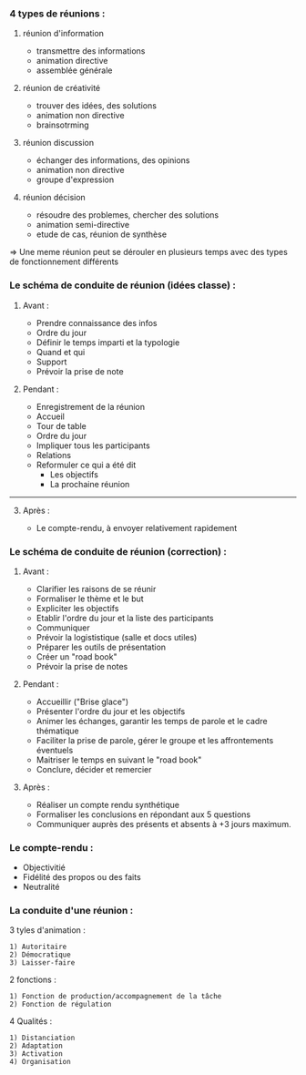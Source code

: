 ### 4 types de réunions :

1) réunion d'information
	- transmettre des informations
	- animation directive
	- assemblée générale
	
2) réunion de créativité
	- trouver des idées, des solutions
	- animation non directive
	- brainsotrming
	
3) réunion discussion
	- échanger des informations, des opinions
	- animation non directive
	- groupe d'expression
	
4) réunion décision
	- résoudre des problemes, chercher des solutions
	- animation semi-directive
	- etude de cas, réunion de synthèse
	
=> Une meme réunion peut se dérouler en plusieurs temps avec des types de fonctionnement différents

### Le schéma de conduite de réunion (idées classe) :

1) Avant :

	- Prendre connaissance des infos
	- Ordre du jour
	- Définir le temps imparti et la typologie
	- Quand et qui
	- Support
	- Prévoir la prise de note

2) Pendant :

	- Enregistrement de la réunion
	- Accueil
	- Tour de table
	- Ordre du jour
	- Impliquer tous les participants
	- Relations
	- Reformuler ce qui a été dit
		- Les objectifs
		- La prochaine réunion
	
------

3) Après :

	- Le compte-rendu, à envoyer relativement rapidement

### Le schéma de conduite de réunion (correction) :

1) Avant :

	- Clarifier les raisons de se réunir
	- Formaliser le thème et le but
	- Expliciter les objectifs
	- Etablir l'ordre du jour et la liste des participants
	- Communiquer
	- Prévoir la logististique (salle et docs utiles)
	- Préparer les outils de présentation
	- Créer un "road book"
	- Prévoir la prise de notes

2) Pendant :

	- Accueillir ("Brise glace")
	- Présenter l'ordre du jour et les objectifs
	- Animer les échanges, garantir les temps de parole et le cadre thématique
	- Faciliter la prise de parole, gérer le groupe et les affrontements éventuels
	- Maitriser le temps en suivant le "road book"
	- Conclure, décider et remercier

3) Après :

	- Réaliser un compte rendu synthétique
	- Formaliser les conclusions en répondant aux 5 questions
	- Communiquer auprès des présents et absents à +3 jours maximum.

### Le compte-rendu :

- Objectivitié
- Fidélité des propos ou des faits
- Neutralité

### La conduite d'une réunion :

3 tyles d'animation :

	1) Autoritaire
	2) Démocratique
	3) Laisser-faire
	
2 fonctions :

	1) Fonction de production/accompagnement de la tâche
	2) Fonction de régulation
	
4 Qualités :

	1) Distanciation
	2) Adaptation
	3) Activation
	4) Organisation






